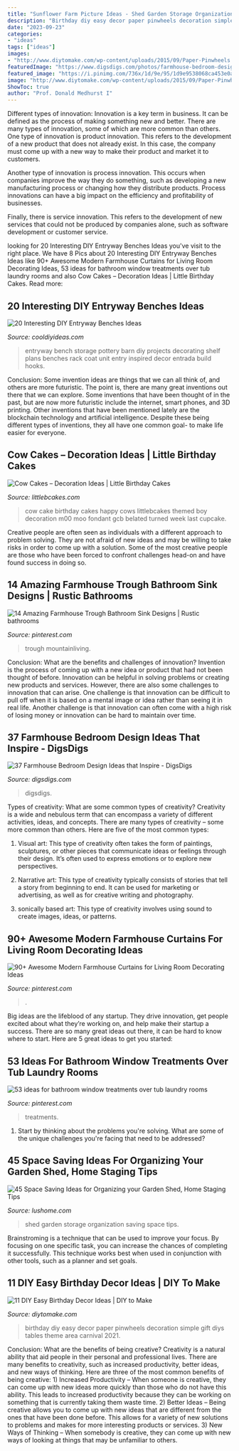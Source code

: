 ```yaml
---
title: "Sunflower Farm Picture Ideas - Shed Garden Storage Organization Saving Space Tips"
description: "Birthday diy easy decor paper pinwheels decoration simple gift diys tables theme area carnival 2021"
date: "2023-09-23"
categories:
- "ideas"
tags: ["ideas"]
images:
- "http://www.diytomake.com/wp-content/uploads/2015/09/Paper-Pinwheels.jpg"
featuredImage: "https://www.digsdigs.com/photos/farmhouse-bedroom-design-ideas-that-inspire-26-554x788.jpg"
featured_image: "https://i.pinimg.com/736x/1d/9e/95/1d9e9538068ca453e0a686ee01dd97f9.jpg"
image: "http://www.diytomake.com/wp-content/uploads/2015/09/Paper-Pinwheels.jpg"
ShowToc: true
author: "Prof. Donald Medhurst I"
---
```



Different types of innovation:
Innovation is a key term in business. It can be defined as the process of making something new and better. There are many types of innovation, some of which are more common than others. 
One type of innovation is product innovation. This refers to the development of a new product that does not already exist. In this case, the company must come up with a new way to make their product and market it to customers. 

Another type of innovation is process innovation. This occurs when companies improve the way they do something, such as developing a new manufacturing process or changing how they distribute products. Process innovations can have a big impact on the efficiency and profitability of businesses. 

Finally, there is service innovation. This refers to the development of new services that could not be produced by companies alone, such as software development or customer service.

	

		
looking for 20 Interesting DIY Entryway Benches Ideas you've visit to the right place. We have 8 Pics about 20 Interesting DIY Entryway Benches Ideas like 90+ Awesome Modern Farmhouse Curtains for Living Room Decorating Ideas, 53 ideas for bathroom window treatments over tub laundry rooms and also Cow Cakes – Decoration Ideas | Little Birthday Cakes. Read more:
		
    
## 20 Interesting DIY Entryway Benches Ideas

<img loading=lazy src="http://cooldiyideas.com/wp-content/uploads/2015/05/Pottery-Barn-inspired-entryway-storage-unit.jpg" onerror="this.onerror=null;this.src='https://tse3.mm.bing.net/th?id=OIP.4WBk8g8Xfx-dI280MJBW9QHaLE&amp;pid=15.1';" alt="20 Interesting DIY Entryway Benches Ideas">

_Source: cooldiyideas.com_

>entryway bench storage pottery barn diy projects decorating shelf plans benches rack coat unit entry inspired decor entrada build hooks. 

	

Conclusion: Some invention ideas are things that we can all think of, and others are more futuristic. The point is, there are many great inventions out there that we can explore.
Some inventions that have been thought of in the past, but are now more futuristic include the internet, smart phones, and 3D printing. Other inventions that have been mentioned lately are the blockchain technology and artificial intelligence. Despite these being different types of inventions, they all have one common goal- to make life easier for everyone.

    
## Cow Cakes – Decoration Ideas | Little Birthday Cakes

<img loading=lazy src="http://www.littlebcakes.com/wp-content/uploads/2014/01/Cow-Cake-Images-768x1024.jpg" onerror="this.onerror=null;this.src='https://tse1.mm.bing.net/th?id=OIP.K3CLj0TlBLWtsD8Jlowi1wHaJ4&amp;pid=15.1';" alt="Cow Cakes – Decoration Ideas | Little Birthday Cakes">

_Source: littlebcakes.com_

>cow cake birthday cakes happy cows littlebcakes themed boy decoration m00 moo fondant gcb belated turned week last cupcake. 

	

Creative people are often seen as individuals with a different approach to problem solving. They are not afraid of new ideas and may be willing to take risks in order to come up with a solution. Some of the most creative people are those who have been forced to confront challenges head-on and have found success in doing so.

    
## 14 Amazing Farmhouse Trough Bathroom Sink Designs | Rustic Bathrooms

<img loading=lazy src="https://i.pinimg.com/736x/b7/96/f2/b796f263e6d30d95751ef0dab5efc9ba.jpg" onerror="this.onerror=null;this.src='https://tse1.mm.bing.net/th?id=OIP.sYvfLWlInHhlK4ug51nRigHaLI&amp;pid=15.1';" alt="14 Amazing Farmhouse Trough Bathroom Sink Designs | Rustic bathrooms">

_Source: pinterest.com_

>trough mountainliving. 

	

Conclusion: What are the benefits and challenges of innovation?
Invention is the process of coming up with a new idea or product that had not been thought of before. Innovation can be helpful in solving problems or creating new products and services. However, there are also some challenges to innovation that can arise. One challenge is that innovation can be difficult to pull off when it is based on a mental image or idea rather than seeing it in real life. Another challenge is that innovation can often come with a high risk of losing money or innovation can be hard to maintain over time.

    
## 37 Farmhouse Bedroom Design Ideas That Inspire - DigsDigs

<img loading=lazy src="https://www.digsdigs.com/photos/farmhouse-bedroom-design-ideas-that-inspire-26-554x788.jpg" onerror="this.onerror=null;this.src='https://tse1.mm.bing.net/th?id=OIP.-Ipzi09bsSqZUpoPBXzTogHaKi&amp;pid=15.1';" alt="37 Farmhouse Bedroom Design Ideas that Inspire - DigsDigs">

_Source: digsdigs.com_

>digsdigs. 

	

Types of creativity: What are some common types of creativity?
Creativity is a wide and nebulous term that can encompass a variety of different activities, ideas, and concepts. There are many types of creativity – some more common than others. Here are five of the most common types:
1. Visual art: This type of creativity often takes the form of paintings, sculptures, or other pieces that communicate ideas or feelings through their design. It’s often used to express emotions or to explore new perspectives.

2. Narrative art: This type of creativity typically consists of stories that tell a story from beginning to end. It can be used for marketing or advertising, as well as for creative writing and photography.

3. sonically based art: This type of creativity involves using sound to create images, ideas, or patterns.

    
## 90+ Awesome Modern Farmhouse Curtains For Living Room Decorating Ideas

<img loading=lazy src="https://i.pinimg.com/736x/1d/9e/95/1d9e9538068ca453e0a686ee01dd97f9.jpg" onerror="this.onerror=null;this.src='https://tse4.mm.bing.net/th?id=OIP.N6lvBL2hmOdrWz7PjdliRQHaLL&amp;pid=15.1';" alt="90+ Awesome Modern Farmhouse Curtains for Living Room Decorating Ideas">

_Source: pinterest.com_

>. 

	

Big ideas are the lifeblood of any startup. They drive innovation, get people excited about what they’re working on, and help make their startup a success. There are so many great ideas out there, it can be hard to know where to start. Here are 5 great ideas to get you started: 

    
## 53 Ideas For Bathroom Window Treatments Over Tub Laundry Rooms

<img loading=lazy src="https://i.pinimg.com/736x/28/2d/58/282d58a59a6b6f6c35a215f8dd588888.jpg" onerror="this.onerror=null;this.src='https://tse3.mm.bing.net/th?id=OIP.-g97YKSJ9nH8kS7SQKJ7gwAAAA&amp;pid=15.1';" alt="53 ideas for bathroom window treatments over tub laundry rooms">

_Source: pinterest.com_

>treatments. 

	

1. Start by thinking about the problems you're solving. What are some of the unique challenges you're facing that need to be addressed? 

    
## 45 Space Saving Ideas For Organizing Your Garden Shed, Home Staging Tips

<img loading=lazy src="https://www.lushome.com/wp-content/uploads/2020/01/garden-shed-storage-organization-tips-31.jpg" onerror="this.onerror=null;this.src='https://tse4.mm.bing.net/th?id=OIP.j-4u5jI1P4JvTKr4pnop2wAAAA&amp;pid=15.1';" alt="45 Space Saving Ideas for Organizing your Garden Shed, Home Staging Tips">

_Source: lushome.com_

>shed garden storage organization saving space tips. 

	

Brainstroming is a technique that can be used to improve your focus. By focusing on one specific task, you can increase the chances of completing it successfully. This technique works best when used in conjunction with other tools, such as a planner and set goals.

    
## 11 DIY Easy Birthday Decor Ideas | DIY To Make

<img loading=lazy src="http://www.diytomake.com/wp-content/uploads/2015/09/Paper-Pinwheels.jpg" onerror="this.onerror=null;this.src='https://tse2.mm.bing.net/th?id=OIP.CQBf9e4IF1bsfxFDGHhjygHaLI&amp;pid=15.1';" alt="11 DIY Easy Birthday Decor Ideas | DIY to Make">

_Source: diytomake.com_

>birthday diy easy decor paper pinwheels decoration simple gift diys tables theme area carnival 2021. 

	

Conclusion: What are the benefits of being creative?
Creativity is a natural ability that aid people in their personal and professional lives. There are many benefits to creativity, such as increased productivity, better ideas, and new ways of thinking. Here are three of the most common benefits of being creative: 1) Increased Productivity – When someone is creative, they can come up with new ideas more quickly than those who do not have this ability. This leads to increased productivity because they can be working on something that is currently taking them waste time. 2) Better Ideas – Being creative allows you to come up with new ideas that are different from the ones that have been done before. This allows for a variety of new solutions to problems and makes for more interesting products or services. 3) New Ways of Thinking – When somebody is creative, they can come up with new ways of looking at things that may be unfamiliar to others.


